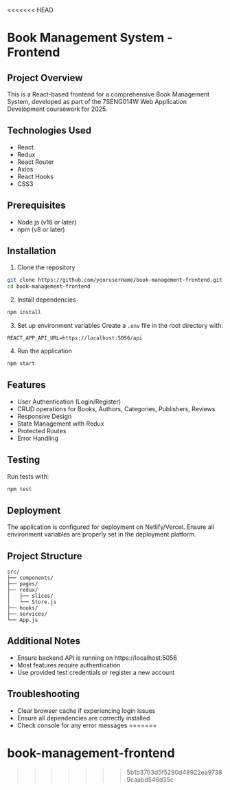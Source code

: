 <<<<<<< HEAD
# Book Management System - Frontend

## Project Overview
This is a React-based frontend for a comprehensive Book Management System, developed as part of the 7SENG014W Web Application Development coursework for 2025.

## Technologies Used
- React
- Redux
- React Router
- Axios
- React Hooks
- CSS3

## Prerequisites
- Node.js (v16 or later)
- npm (v8 or later)

## Installation

1. Clone the repository
```bash
git clone https://github.com/yourusername/book-management-frontend.git
cd book-management-frontend
```

2. Install dependencies
```bash
npm install
```

3. Set up environment variables
Create a `.env` file in the root directory with:
```
REACT_APP_API_URL=https://localhost:5056/api
```

4. Run the application
```bash
npm start
```

## Features
- User Authentication (Login/Register)
- CRUD operations for Books, Authors, Categories, Publishers, Reviews
- Responsive Design
- State Management with Redux
- Protected Routes
- Error Handling

## Testing
Run tests with:
```bash
npm test
```

## Deployment
The application is configured for deployment on Netlify/Vercel. 
Ensure all environment variables are properly set in the deployment platform.

## Project Structure
```
src/
├── components/
├── pages/
├── redux/
│   ├── slices/
│   └── Store.js
├── hooks/
├── services/
└── App.js
```

## Additional Notes
- Ensure backend API is running on https://localhost:5056
- Most features require authentication
- Use provided test credentials or register a new account

## Troubleshooting
- Clear browser cache if experiencing login issues
- Ensure all dependencies are correctly installed
- Check console for any error messages
=======
# book-management-frontend
>>>>>>> 5b1b3763d5f5290d48922ea97389caabd546d35c
